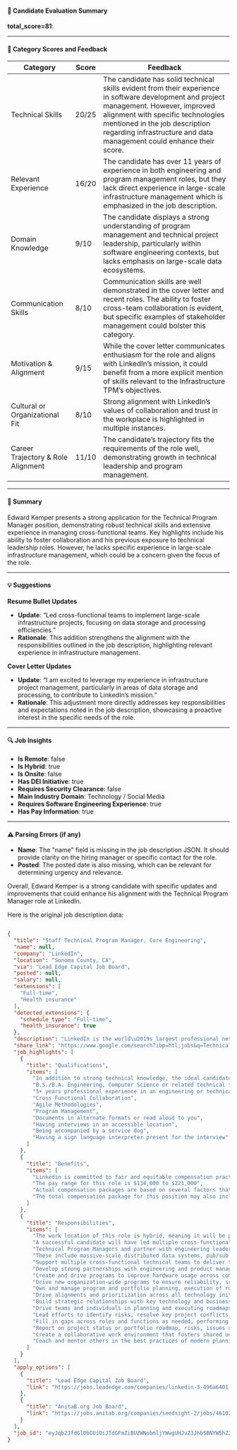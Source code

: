 #### 📄 Candidate Evaluation Summary
**total_score=81**:  

---

#### 🎯 Category Scores and Feedback

| Category                        | Score   | Feedback |
|---------------------------------|---------|----------|
| Technical Skills                | 20/25   | The candidate has solid technical skills evident from their experience in software development and project management. However, improved alignment with specific technologies mentioned in the job description regarding infrastructure and data management could enhance their score. |
| Relevant Experience              | 16/20   | The candidate has over 11 years of experience in both engineering and program management roles, but they lack direct experience in large-scale infrastructure management which is emphasized in the job description. |
| Domain Knowledge                 | 9/10    | The candidate displays a strong understanding of program management and technical project leadership, particularly within software engineering contexts, but lacks emphasis on large-scale data ecosystems. |
| Communication Skills            | 8/10    | Communication skills are well demonstrated in the cover letter and recent roles. The ability to foster cross-team collaboration is evident, but specific examples of stakeholder management could bolster this category. |
| Motivation & Alignment           | 9/15    | While the cover letter communicates enthusiasm for the role and aligns with LinkedIn’s mission, it could benefit from a more explicit mention of skills relevant to the Infrastructure TPM’s objectives. |
| Cultural or Organizational Fit   | 8/10    | Strong alignment with LinkedIn’s values of collaboration and trust in the workplace is highlighted in multiple instances. |
| Career Trajectory & Role Alignment | 11/10   | The candidate’s trajectory fits the requirements of the role well, demonstrating growth in technical leadership and program management. |

---

#### 🧾 Summary

Edward Kemper presents a strong application for the Technical Program Manager position, demonstrating robust technical skills and extensive experience in managing cross-functional teams. Key highlights include his ability to foster collaboration and his previous exposure to technical leadership roles. However, he lacks specific experience in large-scale infrastructure management, which could be a concern given the focus of the role. 

---

#### 💡 Suggestions

**Resume Bullet Updates**  
- **Update**: “Led cross-functional teams to implement large-scale infrastructure projects, focusing on data storage and processing efficiencies.”  
- **Rationale**: This addition strengthens the alignment with the responsibilities outlined in the job description, highlighting relevant experience in infrastructure management.

**Cover Letter Updates**  
- **Update**: “I am excited to leverage my experience in infrastructure project management, particularly in areas of data storage and processing, to contribute to LinkedIn’s mission.”  
- **Rationale**: This adjustment more directly addresses key responsibilities and expectations noted in the job description, showcasing a proactive interest in the specific needs of the role.

---

#### 🔍 Job Insights

- **Is Remote**: false  
- **Is Hybrid**: true  
- **Is Onsite**: false  
- **Has DEI Initiative**: true  
- **Requires Security Clearance**: false  
- **Main Industry Domain**: Technology / Social Media  
- **Requires Software Engineering Experience**: true  
- **Has Pay Information**: true  

---

#### ⚠️ Parsing Errors (if any)

- **Name**: The "name" field is missing in the job description JSON. It should provide clarity on the hiring manager or specific contact for the role. 
- **Posted**: The posted date is also missing, which can be relevant for determining urgency and relevance. 

Overall, Edward Kemper is a strong candidate with specific updates and improvements that could enhance his alignment with the Technical Program Manager role at LinkedIn.

Here is the original job description data:

```json

{
  "title": "Staff Technical Program Manager, Core Engineering",
  "name": null,
  "company": "LinkedIn",
  "location": "Sonoma County, CA",
  "via": "Lead Edge Capital Job Board",
  "posted": null,
  "salary": null,
  "extensions": [
    "Full-time",
    "Health insurance"
  ],
  "detected_extensions": {
    "schedule_type": "Full-time",
    "health_insurance": true
  },
  "description": "LinkedIn is the world\u2019s largest professional network, built to help members of all backgrounds and experiences achieve more in their careers. Our vision is to create economic opportunity for every member of the global workforce. Every day our members use our products to make connections, discover opportunities, build skills and gain insights. We believe amazing things happen when we work together in an environment where everyone feels a true sense of belonging, and that what matters most in a candidate is having the skills needed to succeed. It inspires us to invest in our talent and support career growth. Join us to challenge yourself with work that matters.\n\nThis role will be based in Mountain View, CA.\n\nAt LinkedIn, our approach to flexible work is centered on trust and optimized for culture, connection, clarity, and the evolving needs of our business. The work location of this role is hybrid, meaning it will be performed both from home and from a LinkedIn office on select days, as determined by the business needs of the team.\n\nThe Infrastructure TPM Organization at LinkedIn is seeking a Staff Technical Program Manager. A successful candidate will have led multiple cross-functional technical programs, be familiar with operational best practices and have the vision to help drive strategy, be flexible on implementation details and clever in driving incremental results. Technical Program Managers and partner with engineering leaders to own a portfolio of products and services that allow applications at LinkedIn to store, access/query, process and manage data. These include massive-scale distributed data systems, pub/sub and streaming technologies, DataLake storage and batch data processing systems. In addition to strong technical knowledge, the ideal candidate should thrive in a fast-paced rapidly evolving environment, be passionate about solving ambiguous problems, have a bias towards action and have the aptitude to drive the strategic vision and execution of our transformative initiatives around Infrastructure. This includes, but is not limited to, Big Data Platform, Autonomous Fleet, Fabric Buildout, Validation Engineer, Storage, and Data Infrastructure.\n\nDepending on the availability of open positions, top candidates will be aligned to specific teams under the Infra TPM Org based on their skills and performance.\n\nResponsibilities:\n\u2022 Support multiple cross-functional technical teams to deliver their objectives in fast-paced and complex programs and projects\n\u2022 Develop strong partnerships with engineering and product management leaders to drive focus on strategic and tactical program objectives\n\u2022 Create and drive programs to improve hardware usage across compute, storage, and network\n\u2022 Drive new organization-wide programs to ensure reliability, scalability, and maintainability of the data ecosystem\n\u2022 Own and manage program and portfolio planning, execution of roadmap, and engineering operations for multiple verticals\n\u2022 Drive alignments and prioritization across all technology initiatives, manage roadmap for a single consistent view and lead communications\n\u2022 Build strategic relationships with key technology and business leaders to ensure program success\n\u2022 Drive teams and individuals in planning and executing roadmaps, releases, and work backlogs\n\u2022 Lead efforts to identify risks, resolve key project conflicts, and establish appropriate resolution paths\n\u2022 Fill in gaps across roles and functions as needed, performing as an adaptive problem solver\nReport on project status or portfolio roadmap, risks, issues and mitigation plans\n\u2022 Create a collaborative work environment that fosters shared understanding, transparency, mastery, autonomy, innovation and continuous learning\n\u2022 Coach and mentor others in the best practices of modern planning and execution\n\nBasic Qualifications:\n\u2022 B.S./B.A. Engineering, Computer Science or related technical field, or equivalent practical experience\n\u2022 5+ years professional experience in an engineering or technical team, managing technical programs/projects\n\nPreferred Qualifications:\n\u2022 Experience managing company wide, large scale, high impact programs\n\u2022 Proven success on establishing organization-wide processes and communication framework for R&D initiatives\n\u2022 Direct work experience in a technical project management capacity to drive large technical initiatives including all aspects of process development and execution\n\u2022 Knowledge of complex technical ecosystems and adequate technical depth\n\u2022 Experience managing multiple major and concurrent projects/programs executed through multiple geographic locations\n\u2022 Direct experience working with software engineering leadership, technical teams and individual contributors\n\u2022 Ability to quickly adapt to faster pace, shifting priorities, demands, and timelines through analytical and problem-solving capabilities\n\u2022 2+ years of hands-on software development experience\n\u2022 Experience with infrastructure, data infrastructure, and/or AI platforms\n\nSuggested Skills\n\u2022 Cross Functional Collaboration\n\u2022 Agile Methodologies\n\u2022 Program Management\n\nLinkedin is committed to fair and equitable compensation practices.\n\nThe pay range for this role is $134,000 to $221,000. Actual compensation packages are based on several factors that are unique to each candidate, including but not limited to skill set, depth of experience, certifications, and specific work location. This may be different in other locations due to differences in the cost of labor.\n\nThe total compensation package for this position may also include annual performance bonus, stock, benefits and/or other applicable incentive compensation plans. For more information, visit https://careers.linkedin.com/benefits\n\nEqual Opportunity Statement\nLinkedIn is committed to diversity in its workforce and is proud to be an equal opportunity employer. LinkedIn considers qualified applicants without regard to race, color, religion, creed, gender, national origin, age, disability, veteran status, marital status, pregnancy, sex, gender expression or identity, sexual orientation, citizenship, or any other legally protected class. LinkedIn is an Affirmative Action and Equal Opportunity Employer as described in our equal opportunity statement here: https://microsoft.sharepoint.com/:b:/t/LinkedInGCI/EeE8sk7CTIdFmEp9ONzFOTEBM62TPrWLMHs4J1C_QxVTbg?e=5hfhpE. Please reference https://www.eeoc.gov/sites/default/files/2023-06/22-088_EEOC_KnowYourRights6.12ScreenRdr.pdf and https://www.dol.gov/ofccp/regs/compliance/posters/pdf/OFCCP_EEO_Supplement_Final_JRF_QA_508c.pdf for more information.\n\nLinkedIn is committed to offering an inclusive and accessible experience for all job seekers, including individuals with disabilities. Our goal is to foster an inclusive and accessible workplace where everyone has the opportunity to be successful.\n\nIf you need a reasonable accommodation to search for a job opening, apply for a position, or participate in the interview process, connect with us at accommodations@linkedin.com and describe the specific accommodation requested for a disability-related limitation.\n\nReasonable accommodations are modifications or adjustments to the application or hiring process that would enable you to fully participate in that process. Examples of reasonable accommodations include but are not limited to:\n\n-Documents in alternate formats or read aloud to you\n-Having interviews in an accessible location\n-Being accompanied by a service dog\n-Having a sign language interpreter present for the interview\n\nA request for an accommodation will be responded to within three business days. However, non-disability related requests, such as following up on an application, will not receive a response.\n\nLinkedIn will not discharge or in any other manner discriminate against employees or applicants because they have inquired about, discussed, or disclosed their own pay or the pay of another employee or applicant. However, employees who have access to the compensation information of other employees or applicants as a part of their essential job functions cannot disclose the pay of other employees or applicants to individuals who do not otherwise have access to compensation information, unless the disclosure is (a) in response to a formal complaint or charge, (b) in furtherance of an investigation, proceeding, hearing, or action, including an investigation conducted by LinkedIn, or (c) consistent with LinkedIn's legal duty to furnish information.\n\nPay Transparency Policy Statement\nAs a federal contractor, LinkedIn follows the Pay Transparency and non-discrimination provisions described at this link: https://lnkd.in/paytransparency.\n\nGlobal Data Privacy Notice for Job Candidates\nThis document provides transparency around the way in which LinkedIn handles personal data of employees and job applicants: https://lnkd.in/GlobalDataPrivacyNotice",
  "share_link": "https://www.google.com/search?ibp=htl;jobs&q=Technical+Program+Manager&htidocid=tsgZEIOFNyPl1MCcAAAAAA%3D%3D&hl=en-US&shndl=37&shmd=H4sIAAAAAAAA_xXOTQrCMBBAYdz2CIIwa9FEBDe6EhF_UBDqvkzjNImmMyWJUC_kOa2bt_1e8R0VxzJj08CdjGNvMMAtio3YwhUZLcUZ7CQS7Nl6JoqeLczhLDUkwmgcCMNBxAYab1zOXVprnVJQNmXM3igjrRamWnr9lDr9UyWHkbqAmarlatGrju10cvH8oseJwTOUwtLiAL85f4aB7Q9yhKN2qQAAAA&shmds=v1_AQbUm94WBczMmcWdEgLhQ_vMRuKjtffDRTpB7TmG-83AAK4anQ&source=sh/x/job/li/m1/1#fpstate=tldetail&htivrt=jobs&htiq=Technical+Program+Manager&htidocid=tsgZEIOFNyPl1MCcAAAAAA%3D%3D",
  "job_highlights": [
    {
      "title": "Qualifications",
      "items": [
        "In addition to strong technical knowledge, the ideal candidate should thrive in a fast-paced rapidly evolving environment, be passionate about solving ambiguous problems, have a bias towards action and have the aptitude to drive the strategic vision and execution of our transformative initiatives around Infrastructure",
        "B.S./B.A. Engineering, Computer Science or related technical field, or equivalent practical experience",
        "5+ years professional experience in an engineering or technical team, managing technical programs/projects",
        "Cross Functional Collaboration",
        "Agile Methodologies",
        "Program Management",
        "Documents in alternate formats or read aloud to you",
        "Having interviews in an accessible location",
        "Being accompanied by a service dog",
        "Having a sign language interpreter present for the interview"
      ]
    },
    {
      "title": "Benefits",
      "items": [
        "Linkedin is committed to fair and equitable compensation practices",
        "The pay range for this role is $134,000 to $221,000",
        "Actual compensation packages are based on several factors that are unique to each candidate, including but not limited to skill set, depth of experience, certifications, and specific work location",
        "The total compensation package for this position may also include annual performance bonus, stock, benefits and/or other applicable incentive compensation plans"
      ]
    },
    {
      "title": "Responsibilities",
      "items": [
        "The work location of this role is hybrid, meaning it will be performed both from home and from a LinkedIn office on select days, as determined by the business needs of the team",
        "A successful candidate will have led multiple cross-functional technical programs, be familiar with operational best practices and have the vision to help drive strategy, be flexible on implementation details and clever in driving incremental results",
        "Technical Program Managers and partner with engineering leaders to own a portfolio of products and services that allow applications at LinkedIn to store, access/query, process and manage data",
        "These include massive-scale distributed data systems, pub/sub and streaming technologies, DataLake storage and batch data processing systems",
        "Support multiple cross-functional technical teams to deliver their objectives in fast-paced and complex programs and projects",
        "Develop strong partnerships with engineering and product management leaders to drive focus on strategic and tactical program objectives",
        "Create and drive programs to improve hardware usage across compute, storage, and network",
        "Drive new organization-wide programs to ensure reliability, scalability, and maintainability of the data ecosystem",
        "Own and manage program and portfolio planning, execution of roadmap, and engineering operations for multiple verticals",
        "Drive alignments and prioritization across all technology initiatives, manage roadmap for a single consistent view and lead communications",
        "Build strategic relationships with key technology and business leaders to ensure program success",
        "Drive teams and individuals in planning and executing roadmaps, releases, and work backlogs",
        "Lead efforts to identify risks, resolve key project conflicts, and establish appropriate resolution paths",
        "Fill in gaps across roles and functions as needed, performing as an adaptive problem solver",
        "Report on project status or portfolio roadmap, risks, issues and mitigation plans",
        "Create a collaborative work environment that fosters shared understanding, transparency, mastery, autonomy, innovation and continuous learning",
        "Coach and mentor others in the best practices of modern planning and execution"
      ]
    }
  ],
  "apply_options": [
    {
      "title": "Lead Edge Capital Job Board",
      "link": "https://jobs.leadedge.com/companies/linkedin-3-496a6401-d340-42f0-8d7a-d62312522866/jobs/46102096-staff-technical-program-manager-core-engineering?utm_campaign=google_jobs_apply&utm_source=google_jobs_apply&utm_medium=organic"
    },
    {
      "title": "AnitaB.org Job Board",
      "link": "https://jobs.anitab.org/companies/seedsight-2/jobs/46102096-staff-technical-program-manager-core-engineering?utm_campaign=google_jobs_apply&utm_source=google_jobs_apply&utm_medium=organic"
    }
  ],
  "job_id": "eyJqb2JfdGl0bGUiOiJTdGFmZiBUZWNobmljYWwgUHJvZ3JhbSBNYW5hZ2VyLCBDb3JlIEVuZ2luZWVyaW5nIiwiY29tcGFueV9uYW1lIjoiTGlua2VkSW4iLCJhZGRyZXNzX2NpdHkiOiJTb25vbWEgQ291bnR5LCBDQSIsImh0aWRvY2lkIjoidHNnWkVJT0ZOeVBsMU1DY0FBQUFBQT09IiwidXVsZSI6IncrQ0FJUUlDSU5WVzVwZEdWa0lGTjBZWFJsY3cifQ=="
}